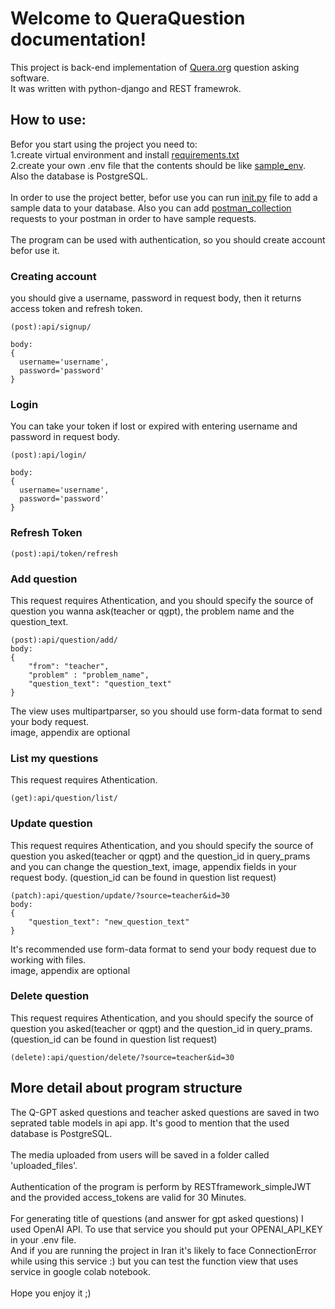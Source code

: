 # Welcome to QueraQuestion documentation!
This project is back-end implementation of [Quera.org](https://quera.org/) question asking software.<br>
It was written with python-django and REST framewrok.<br>
## How to use:
Befor you start using the project you need to:<br>
1.create virtual environment and install [requirements.txt](https://github.com/alirezagoldoust/quera/blob/cff1aa4aadd1f406cf30d3dcd466e19dd335cbe1/requirements.txt)<br>
2.create your own .env file that the contents should be like [sample_env](https://github.com/alirezagoldoust/quera/blob/492f4972471234f2245d2a7465f39b5d9a012857/sample_env).<br>
Also the database is PostgreSQL.<br><br>
In order to use the project better, befor use you can run [init.py](https://github.com/alirezagoldoust/quera/blob/9dd166e2ed2258254c589347a0ef0631e5f612aa/init.py) file to add a sample data to your database.
Also you can add [postman_collection](https://github.com/alirezagoldoust/quera/blob/08d1dfe36a0f667e67dd4e17d966f5ec99332021/Quera.postman_collection.json) requests to your postman in order to have sample requests.<br><br>
The program can be used with authentication, so you should create account befor use it.
### Creating account
you should give a username, password in request body, then it returns access token and refresh token.
```
(post):api/signup/

body:
{
  username='username',
  password='password'
}
```
### Login
You can take your token if lost or expired with entering username and password in request body.
```
(post):api/login/

body:
{
  username='username',
  password='password'
}
```
### Refresh Token
```
(post):api/token/refresh
```
### Add question
This request requires Athentication, and you should specify the source of question you wanna ask(teacher or qgpt), the problem name and the question_text.
```
(post):api/question/add/
body:
{
    "from": "teacher",
    "problem" : "problem_name",
    "question_text": "question_text"
}
```
The view uses multipartparser, so you should use form-data format to send your body request.<br>
image, appendix are optional
### List my questions
This request requires Athentication.
```
(get):api/question/list/
```
### Update question
This request requires Athentication, and you should specify the source of question you asked(teacher or qgpt) and the question_id in query_prams and you can change the question_text, image, appendix fields in your request body.
(question_id can be found in question list request)
```
(patch):api/question/update/?source=teacher&id=30
body:
{
    "question_text": "new_question_text"
}
```
It's recommended use form-data format to send your body request due to working with files.<br>
image, appendix are optional<be>
### Delete question
This request requires Athentication, and you should specify the source of question you asked(teacher or qgpt) and the question_id in query_prams.
(question_id can be found in question list request)
```
(delete):api/question/delete/?source=teacher&id=30
```
## More detail about program structure
The Q-GPT asked questions and teacher asked questions are saved in two seprated table models in api app. It's good to mention that the used database is PostgreSQL.<br><br>
The media uploaded from users will be saved in a folder called 'uploaded_files'.<br><br>
Authentication of the program is perform by RESTframework_simpleJWT and the provided access_tokens are valid for 30 Minutes.<br><br>
For generating title of questions (and answer for gpt asked questions) I used OpenAI API. To use that service you should put your OPENAI_API_KEY in your .env file.<br>
And if you are running the project in Iran it's likely to face ConnectionError while using this service :) but you can test the function view that uses service in google colab notebook.<br><br>
Hope you enjoy it ;)

